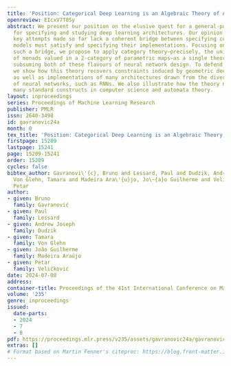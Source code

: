 ```yaml
---
title: 'Position: Categorical Deep Learning is an Algebraic Theory of All Architectures'
openreview: EIcxV7T0Sy
abstract: We present our position on the elusive quest for a general-purpose framework
  for specifying and studying deep learning architectures. Our opinion is that the
  key attempts made so far lack a coherent bridge between specifying constraints which
  models must satisfy and specifying their implementations. Focusing on building a
  such a bridge, we propose to apply category theory—precisely, the universal algebra
  of monads valued in a 2-category of parametric maps—as a single theory elegantly
  subsuming both of these flavours of neural network design. To defend our position,
  we show how this theory recovers constraints induced by geometric deep learning,
  as well as implementations of many architectures drawn from the diverse landscape
  of neural networks, such as RNNs. We also illustrate how the theory naturally encodes
  many standard constructs in computer science and automata theory.
layout: inproceedings
series: Proceedings of Machine Learning Research
publisher: PMLR
issn: 2640-3498
id: gavranovic24a
month: 0
tex_title: 'Position: Categorical Deep Learning is an Algebraic Theory of All Architectures'
firstpage: 15209
lastpage: 15241
page: 15209-15241
order: 15209
cycles: false
bibtex_author: Gavranovi\'{c}, Bruno and Lessard, Paul and Dudzik, Andrew Joseph and
  Von Glehn, Tamara and Madeira Ara\'{u}jo, Jo\~{a}o Guilherme and Veli\v{c}kovi\'{c},
  Petar
author:
- given: Bruno
  family: Gavranović
- given: Paul
  family: Lessard
- given: Andrew Joseph
  family: Dudzik
- given: Tamara
  family: Von Glehn
- given: João Guilherme
  family: Madeira Araújo
- given: Petar
  family: Veličković
date: 2024-07-08
address:
container-title: Proceedings of the 41st International Conference on Machine Learning
volume: '235'
genre: inproceedings
issued:
  date-parts:
  - 2024
  - 7
  - 8
pdf: https://proceedings.mlr.press/v235/assets/gavranovic24a/gavranovic24a.pdf
extras: []
# Format based on Martin Fenner's citeproc: https://blog.front-matter.io/posts/citeproc-yaml-for-bibliographies/
---
```


